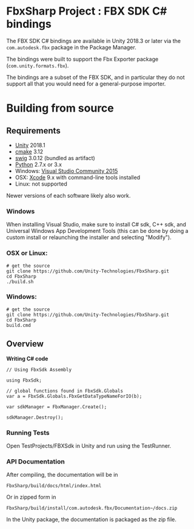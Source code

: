 # FbxSharp Project : FBX SDK C# bindings

The FBX SDK C# bindings are available in Unity 2018.3 or later via the `com.autodesk.fbx` package in the Package Manager.

The bindings were built to support the Fbx Exporter package (`com.unity.formats.fbx`).

The bindings are a subset of the FBX SDK, and in particular they do not support all that you would need for a general-purpose importer.

# Building from source

## Requirements

* [Unity](http://unity3d.com) 2018.1
* [cmake](https://cmake.org/download/) 3.12
* [swig](http://www.swig.org/download.html) 3.0.12 (bundled as artifact)
* [Python](https://www.python.org/downloads/) 2.7.x or 3.x
* Windows: [Visual Studio Community 2015](https://www.visualstudio.com/downloads/)
* OSX: [Xcode](https://developer.apple.com/xcode/features/) 9.x with command-line tools installed
* Linux: not supported

Newer versions of each software likely also work.

### Windows

When installing Visual Studio, make sure to install C# sdk, C++ sdk, and Universal Windows App Development Tools (this can be done by doing a custom install or
relaunching the installer and selecting "Modify").

### OSX or Linux:

```
# get the source
git clone https://github.com/Unity-Technologies/FbxSharp.git
cd FbxSharp
./build.sh
```

### Windows:

```
# get the source
git clone https://github.com/Unity-Technologies/FbxSharp.git
cd FbxSharp
build.cmd
```

## Overview

**Writing C# code**
```
// Using FbxSdk Assembly

using FbxSdk;

// global functions found in FbxSdk.Globals
var a = FbxSdk.Globals.FbxGetDataTypeNameForIO(b);

var sdkManager = FbxManager.Create();

sdkManager.Destroy();
```

### Running Tests

Open TestProjects/FBXSdk in Unity and run using the TestRunner.

### API Documentation

After compiling, the documentation will be in
```
FbxSharp/build/docs/html/index.html
```
Or in zipped form in
```
FbxSharp/build/install/com.autodesk.fbx/Documentation~/docs.zip
```

In the Unity package, the documentation is packaged as the zip file.

